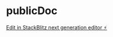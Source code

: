 # publicDoc

[Edit in StackBlitz next generation editor ⚡️](https://stackblitz.com/~/github.com/ling0900/publicDoc)